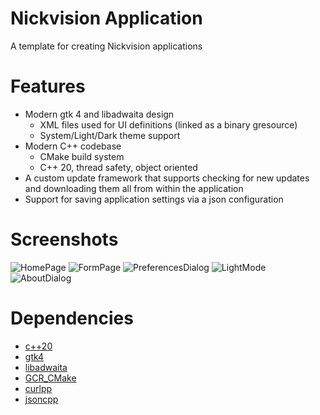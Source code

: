 # Nickvision Application
 A template for creating Nickvision applications

# Features
- Modern gtk 4 and libadwaita design
    - XML files used for UI definitions (linked as a binary gresource)
    - System/Light/Dark theme support
- Modern C++ codebase
    - CMake build system
    - C++ 20, thread safety, object oriented
- A custom update framework that supports checking for new updates and downloading them all from within the application
- Support for saving application settings via a json configuration

# Screenshots
![HomePage](https://user-images.githubusercontent.com/17648453/170175673-698dac78-fb2b-463a-98b2-fda0d139aab0.png)
![FormPage](https://user-images.githubusercontent.com/17648453/170175690-afb43229-6a41-4748-ad5e-23e7dd584288.png)
![PreferencesDialog](https://user-images.githubusercontent.com/17648453/170175708-3102ea68-1d6a-4fb7-af89-041cac7def8d.png)
![LightMode](https://user-images.githubusercontent.com/17648453/170175726-4d033c26-a866-4497-9037-e3b7c42209a9.png)
![AboutDialog](https://user-images.githubusercontent.com/17648453/169936936-de9f17e9-ee75-40aa-97f3-5ac5b119a6da.png)

# Dependencies
- [c++20](https://en.cppreference.com/w/cpp/20)
- [gtk4](https://gtk.org/)
- [libadwaita](https://gnome.pages.gitlab.gnome.org/libadwaita/)
- [GCR_CMake](https://github.com/Makman2/GCR_CMake)
- [curlpp](http://www.curlpp.org/)
- [jsoncpp](https://github.com/open-source-parsers/jsoncpp)

